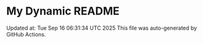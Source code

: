 # My Dynamic README
Updated at: Tue Sep 16 06:31:34 UTC 2025
This file was auto-generated by GitHub Actions.
